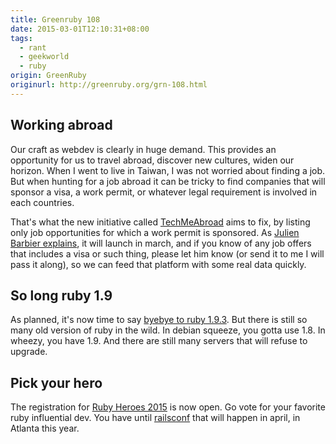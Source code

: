 ```yaml
---
title: Greenruby 108
date: 2015-03-01T12:10:31+08:00
tags:
  - rant
  - geekworld
  - ruby
origin: GreenRuby
originurl: http://greenruby.org/grn-108.html
---
```

## Working abroad

Our craft as webdev is clearly in huge demand. This provides an opportunity
for us to travel abroad, discover new cultures, widen our horizon. When I went
to live in Taiwan, I was not worried about finding a job. But when hunting for
a job abroad it can be tricky to find companies that will sponsor a visa, a
work permit, or whatever legal requirement is involved in each countries.

That's what the new initiative called [TechMeAbroad][1] aims to fix, by
listing only job opportunities for which a work permit is sponsored. As
[Julien Barbier explains][2], it will launch in march, and if you know of any
job offers that includes a visa or such thing, please let him know (or send it
to me I will pass it along), so we can feed that platform with some real data
quickly.

## So long ruby 1.9

As planned, it's now time to say [byebye to ruby 1.9.3][3]. But there is still
so many old version of ruby in the wild. In debian squeeze, you gotta use 1.8.
In wheezy, you have 1.9. And there are still many servers that will refuse to
upgrade.

## Pick your hero

The registration for [Ruby Heroes 2015][4] is now open. Go vote for your
favorite ruby influential dev. You have until [railsconf][5] that will happen
in april, in Atlanta this year.

[1]: http://techmeabroad.com
[2]: http://jbarbier42.tumblr.com/post/112155851079/introducing-techmeabroad
[3]: https://www.ruby-lang.org/en/news/2015/02/23/support-for-ruby-1-9-3-has-ended/
[4]: http://rubyheroes.com/
[5]: http://railsconf.com/

